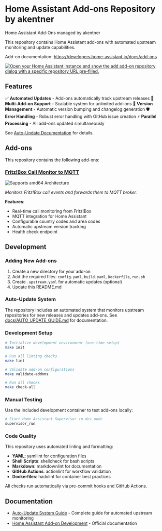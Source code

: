# Home Assistant Add-ons Repository by akentner

Home Assistant Add-Ons managed by akentner

This repository contains Home Assistant add-ons with automated upstream monitoring and update capabilities.

Add-on documentation: <https://developers.home-assistant.io/docs/add-ons>

[![Open your Home Assistant instance and show the add add-on repository dialog with a specific repository URL
pre-filled.](https://my.home-assistant.io/badges/supervisor_add_addon_repository.svg)](https://my.home-assistant.io/redirect/supervisor_add_addon_repository/?repository_url=https%3A%2F%2Fgithub.com%2Fakentner%2Fhomeassistant-addons)

## Features

✅ **Automated Updates** - Add-ons automatically track upstream releases
🔄 **Multi-Add-on Support** - Scalable system for unlimited add-ons
📝 **Version Management** - Automatic version bumping and changelog generation
🛡️ **Error Handling** - Robust error handling with GitHub issue creation
⚡ **Parallel Processing** - All add-ons updated simultaneously

See [Auto-Update Documentation](./docs/AUTO_UPDATE_GUIDE.md) for details.

## Add-ons

This repository contains the following add-ons:

### [Fritz!Box Call Monitor to MQTT](./fritz-callmonitor2mqtt)

![Supports amd64 Architecture][amd64-shield]

_Monitors Fritz!Box call events and forwards them to MQTT broker._

**Features:**

- Real-time call monitoring from Fritz!Box
- MQTT integration for Home Assistant
- Configurable country codes and area codes
- Automatic upstream version tracking
- Health check endpoint

## Development

### Adding New Add-ons

1. Create a new directory for your add-on
2. Add the required files: `config.yaml`, `build.yaml`, `Dockerfile`, `run.sh`
3. Create `.upstream.yaml` for automatic updates (optional)
4. Update this README.md

### Auto-Update System

The repository includes an automated system that monitors upstream repositories for new releases and updates add-ons.
See [docs/AUTO_UPDATE_GUIDE.md](./docs/AUTO_UPDATE_GUIDE.md) for documentation.

### Development Setup

```bash
# Initialize development environment (one-time setup)
make init

# Run all linting checks
make lint

# Validate add-on configurations
make validate-addons

# Run all checks
make check-all
```

### Manual Testing

Use the included development container to test add-ons locally:

```bash
# Start Home Assistant Supervisor in dev mode
supervisor_run
```

### Code Quality

This repository uses automated linting and formatting:

- **YAML**: yamllint for configuration files
- **Shell Scripts**: shellcheck for bash scripts
- **Markdown**: markdownlint for documentation
- **GitHub Actions**: actionlint for workflow validation
- **Dockerfiles**: hadolint for container best practices

All checks run automatically via pre-commit hooks and GitHub Actions.

## Documentation

- [Auto-Update System Guide](./docs/AUTO_UPDATE_GUIDE.md) - Complete guide for automated upstream monitoring
- [Home Assistant Add-on Development](https://developers.home-assistant.io/docs/add-ons) - Official documentation

[amd64-shield]: https://img.shields.io/badge/amd64-yes-green.svg